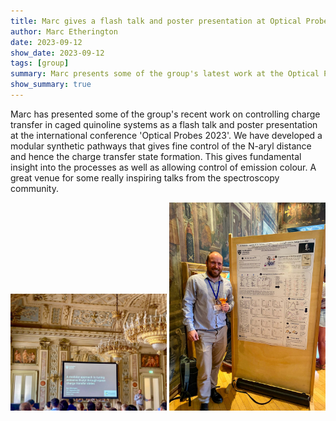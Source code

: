 ```yaml
---
title: Marc gives a flash talk and poster presentation at Optical Probes 2023
author: Marc Etherington
date: 2023-09-12
show_date: 2023-09-12
tags: [group]
summary: Marc presents some of the group's latest work at the Optical Probes 2023 in Como, Italy.
show_summary: true
---
```

Marc has presented some of the group's recent work on controlling charge transfer in caged quinoline systems as a flash talk and poster presentation at the international conference 'Optical Probes 2023'. We have developed a modular synthetic pathways that gives fine control of the N-aryl distance and hence the charge transfer state formation. This gives fundamental insight into the processes as well as allowing control of emission colour. A great venue for some really inspiring talks from the spectroscopy community. 

<img src="https://github.com/marc-k-etherington/marc-k-etherington.github.io/blob/main/content/post/images/OP2023_Marc.jpg?raw=true" width="250" height="auto">

<img src="https://github.com/marc-k-etherington/marc-k-etherington.github.io/blob/main/content/post/images/OP2023_Marc_Poster.jpg?raw=true" width="250" height="auto">
